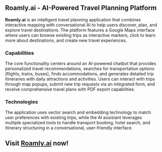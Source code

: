 ## Roamly.ai - AI-Powered Travel Planning Platform

<b>Roamly.ai</b> is an intelligent travel planning application that combines interactive mapping with conversational AI to help users discover, plan, and explore travel destinations. The platform features a Google Maps interface where users can browse existing trips as interactive markers, click to learn more about destinations, and create new travel experiences.

### Capabilities

The core functionality centers around an AI-powered chatbot that provides personalized travel recommendations, searches for transportation options (flights, trains, buses), finds accommodations, and generates detailed trip itineraries with daily attractions and activities. Users can interact with trips through map popups, submit new trip requests via an integrated form, and receive comprehensive travel plans with PDF export capabilities.

### Technologies

The application uses vector search and embedding technology to match user preferences with existing trips, while the AI assistant leverages multiple specialized tools to handle transport booking, hotel search, and itinerary structuring in a conversational, user-friendly interface. <br />

## Visit [Roamly.ai](https://roamly-a8bsaffxabavarh5.polandcentral-01.azurewebsites.net/) now!

